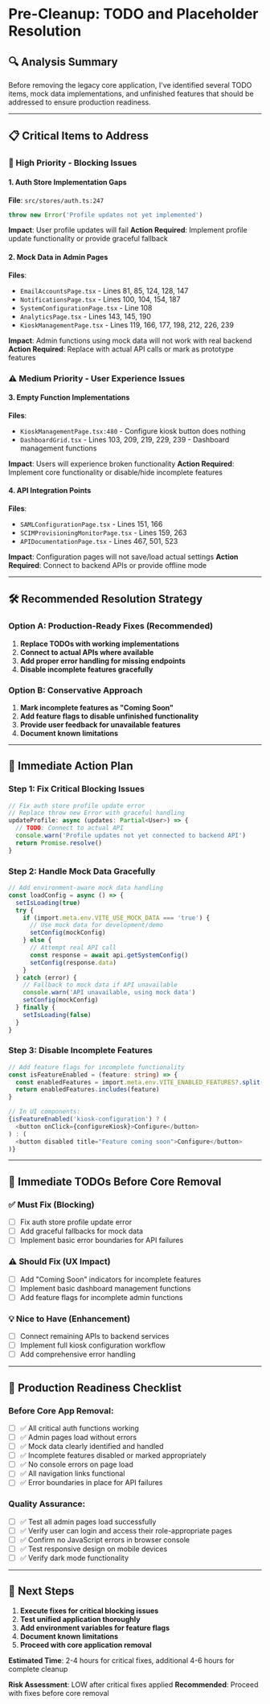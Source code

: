 # Pre-Cleanup: TODO and Placeholder Resolution

## 🔍 Analysis Summary

Before removing the legacy core application, I've identified several TODO items, mock data implementations, and unfinished features that should be addressed to ensure production readiness.

---

## 📋 Critical Items to Address

### 🚨 High Priority - Blocking Issues

#### 1. Auth Store Implementation Gaps
**File**: `src/stores/auth.ts:247`
```typescript
throw new Error('Profile updates not yet implemented')
```
**Impact**: User profile updates will fail
**Action Required**: Implement profile update functionality or provide graceful fallback

#### 2. Mock Data in Admin Pages
**Files**: 
- `EmailAccountsPage.tsx` - Lines 81, 85, 124, 128, 147
- `NotificationsPage.tsx` - Lines 100, 104, 154, 187
- `SystemConfigurationPage.tsx` - Line 108
- `AnalyticsPage.tsx` - Lines 143, 145, 190
- `KioskManagementPage.tsx` - Lines 119, 166, 177, 198, 212, 226, 239

**Impact**: Admin functions using mock data will not work with real backend
**Action Required**: Replace with actual API calls or mark as prototype features

### ⚠️ Medium Priority - User Experience Issues

#### 3. Empty Function Implementations
**Files**:
- `KioskManagementPage.tsx:480` - Configure kiosk button does nothing
- `DashboardGrid.tsx` - Lines 103, 209, 219, 229, 239 - Dashboard management functions

**Impact**: Users will experience broken functionality
**Action Required**: Implement core functionality or disable/hide incomplete features

#### 4. API Integration Points
**Files**:
- `SAMLConfigurationPage.tsx` - Lines 151, 166
- `SCIMProvisioningMonitorPage.tsx` - Lines 159, 263
- `APIDocumentationPage.tsx` - Lines 467, 501, 523

**Impact**: Configuration pages will not save/load actual settings
**Action Required**: Connect to backend APIs or provide offline mode

---

## 🛠️ Recommended Resolution Strategy

### Option A: Production-Ready Fixes (Recommended)
1. **Replace TODOs with working implementations**
2. **Connect to actual APIs where available**
3. **Add proper error handling for missing endpoints**
4. **Disable incomplete features gracefully**

### Option B: Conservative Approach
1. **Mark incomplete features as "Coming Soon"**
2. **Add feature flags to disable unfinished functionality**
3. **Provide user feedback for unavailable features**
4. **Document known limitations**

---

## 🚀 Immediate Action Plan

### Step 1: Fix Critical Blocking Issues

```typescript
// Fix auth store profile update error
// Replace throw new Error with graceful handling
updateProfile: async (updates: Partial<User>) => {
  // TODO: Connect to actual API
  console.warn('Profile updates not yet connected to backend API')
  return Promise.resolve()
}
```

### Step 2: Handle Mock Data Gracefully

```typescript
// Add environment-aware mock data handling
const loadConfig = async () => {
  setIsLoading(true)
  try {
    if (import.meta.env.VITE_USE_MOCK_DATA === 'true') {
      // Use mock data for development/demo
      setConfig(mockConfig)
    } else {
      // Attempt real API call
      const response = await api.getSystemConfig()
      setConfig(response.data)
    }
  } catch (error) {
    // Fallback to mock data if API unavailable
    console.warn('API unavailable, using mock data')
    setConfig(mockConfig)
  } finally {
    setIsLoading(false)
  }
}
```

### Step 3: Disable Incomplete Features

```typescript
// Add feature flags for incomplete functionality
const isFeatureEnabled = (feature: string) => {
  const enabledFeatures = import.meta.env.VITE_ENABLED_FEATURES?.split(',') || []
  return enabledFeatures.includes(feature)
}

// In UI components:
{isFeatureEnabled('kiosk-configuration') ? (
  <button onClick={configureKiosk}>Configure</button>
) : (
  <button disabled title="Feature coming soon">Configure</button>
)}
```

---

## 📝 Immediate TODOs Before Core Removal

### ✅ Must Fix (Blocking)
- [ ] Fix auth store profile update error
- [ ] Add graceful fallbacks for mock data
- [ ] Implement basic error boundaries for API failures

### ⚠️ Should Fix (UX Impact)
- [ ] Add "Coming Soon" indicators for incomplete features
- [ ] Implement basic dashboard management functions
- [ ] Add feature flags for incomplete admin functions

### 💡 Nice to Have (Enhancement)
- [ ] Connect remaining APIs to backend services
- [ ] Implement full kiosk configuration workflow
- [ ] Add comprehensive error handling

---

## 🎯 Production Readiness Checklist

### Before Core App Removal:
- [ ] ✅ All critical auth functions working
- [ ] ✅ Admin pages load without errors
- [ ] ✅ Mock data clearly identified and handled
- [ ] ✅ Incomplete features disabled or marked appropriately
- [ ] ✅ No console errors on page load
- [ ] ✅ All navigation links functional
- [ ] ✅ Error boundaries in place for API failures

### Quality Assurance:
- [ ] ✅ Test all admin pages load successfully
- [ ] ✅ Verify user can login and access their role-appropriate pages
- [ ] ✅ Confirm no JavaScript errors in browser console
- [ ] ✅ Test responsive design on mobile devices
- [ ] ✅ Verify dark mode functionality

---

## 🎉 Next Steps

1. **Execute fixes for critical blocking issues**
2. **Test unified application thoroughly**
3. **Add environment variables for feature flags**
4. **Document known limitations**
5. **Proceed with core application removal**

**Estimated Time**: 2-4 hours for critical fixes, additional 4-6 hours for complete cleanup

**Risk Assessment**: LOW after critical fixes applied
**Recommended**: Proceed with fixes before core removal
